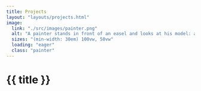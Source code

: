 ```yaml
---
title: Projects
layout: "layouts/projects.html"
image:
  link: "./src/images/painter.png"
  alt: "A painter stands in front of an easel and looks at his model: a woman sitting in an armchair gazing down at her lover."
  sizes: "(min-width: 30em) 100vw, 50vw"
  loading: "eager"
  class: "painter"
---
```


# {{ title }}
